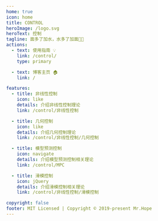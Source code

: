 ```yaml
---
home: true
icon: home
title: CONTROL
heroImage: /logo.svg
heroText: 控制
tagline: 面多了加水，水多了加面🐱‍🏍
actions:
  - text: 使用指南 💡
    link: /control/
    type: primary

  - text: 博客主页 🏠
    link: /

features:
  - title: 非线性控制
    icon: like
    details: 介绍非线性控制理论
    link: /control/非线性控制

  - title: 几何控制
    icon: like
    details: 介绍几何控制理论
    link: /control/非线性控制/几何控制

  - title: 模型预测控制
    icon: navigate
    details: 介绍模型预测控制相关理论
    link: /control/MPC

  - title: 滑模控制
    icon: jQuery
    details: 介绍滑模控制相关理论
    link: /control/非线性控制/滑模控制

copyright: false
footer: MIT Licensed | Copyright © 2019-present Mr.Hope
---
```

